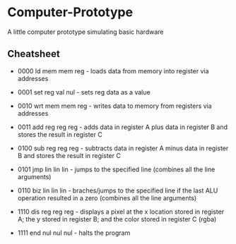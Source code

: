 # Computer-Prototype
 A little computer prototype simulating basic hardware

## Cheatsheet
* 0000 ld mem mem reg - loads data from memory into register via addresses
* 0001 set reg val nul - sets reg data as a value
* 0010 wrt mem mem reg - writes data to memory from registers via addresses

* 0011 add reg reg reg - adds data in register A plus data in register B and stores the result in register C
* 0100 sub reg reg reg - subtracts data in register A minus data in register B and stores the result in register C

* 0101 jmp lin lin lin - jumps to the specified line (combines all the line arguments)
* 0110 biz lin lin lin - braches/jumps to the specified line if the last ALU operation resulted in a zero (combines all the line arguments)

* 1110 dis reg reg reg - displays a pixel at the x location stored in register A; the y stored in register B; and the color stored in register C (rgba)
* 1111 end nul nul nul - halts the program
